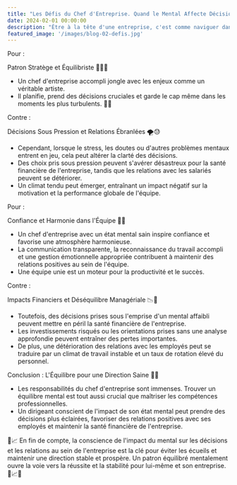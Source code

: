 ```yaml
---
title: "Les Défis du Chef d'Entreprise. Quand le Mental Affecte Décisions et Relations"
date: 2024-02-01 00:00:00
description: "Être à la tête d'une entreprise, c'est comme naviguer dans un brouillard parfois, visibilité est parfaite, mais d'autres fois, on avance à tâtons.Si l'image du patron est souvent associée à la sagesse et à la confiance, la réalité est que même les plus aguerris peuvent être affectés par un mental fragilisé, impactant ainsi leurs choix et la dynamique de l'entreprise."
featured_image: '/images/blog-02-defis.jpg'
---
```

Pour : 

Patron Stratège et Équilibriste 🤹‍♂️💼
* Un chef d'entreprise accompli jongle avec les enjeux comme un véritable artiste. 
* Il planifie, prend des décisions cruciales et garde le cap même dans les moments les plus turbulents. 💼💡 


Contre : 

Décisions Sous Pression et Relations Ébranlées 🌪️😓
* Cependant, lorsque le stress, les doutes ou d'autres problèmes mentaux entrent en jeu, cela peut altérer la clarté des décisions. 
* Des choix pris sous pression peuvent s'avérer désastreux pour la santé financière de l'entreprise, tandis que les relations avec les salariés peuvent se détériorer. 
* Un climat tendu peut émerger, entraînant un impact négatif sur la motivation et la performance globale de l'équipe. 

Pour : 

Confiance et Harmonie dans l'Équipe 🌟👥
* Un chef d'entreprise avec un état mental sain inspire confiance et favorise une atmosphère harmonieuse. 
* La communication transparente, la reconnaissance du travail accompli et une gestion émotionnelle appropriée contribuent à maintenir des relations positives au sein de l'équipe. 
* Une équipe unie est un moteur pour la productivité et le succès. 

Contre : 

Impacts Financiers et Déséquilibre Managériale 📉💸
* Toutefois, des décisions prises sous l'emprise d'un mental affaibli peuvent mettre en péril la santé financière de l'entreprise. 
* Les investissements risqués ou les orientations prises sans une analyse approfondie peuvent entraîner des pertes importantes. 
* De plus, une détérioration des relations avec les employés peut se traduire par un climat de travail instable et un taux de rotation élevé du personnel. 

Conclusion : L'Équilibre pour une Direction Saine 🌟💼

* Les responsabilités du chef d'entreprise sont immenses. Trouver un équilibre mental est tout aussi crucial que maîtriser les compétences professionnelles. 
* Un dirigeant conscient de l'impact de son état mental peut prendre des décisions plus éclairées, favoriser des relations positives avec ses employés et maintenir la santé financière de l'entreprise. 

🚀📈 En fin de compte, la conscience de l'impact du mental sur les décisions et les relations au sein de l'entreprise est la clé pour éviter les écueils et maintenir une direction stable et prospère. 
Un patron équilibré mentalement ouvre la voie vers la réussite et la stabilité pour lui-même et son entreprise. 🚀📈🧠
